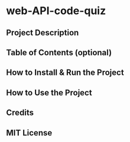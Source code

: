 # web-API-code-quiz

## Project Description

## Table of Contents (optional)

## How to Install & Run the Project

## How to Use the Project

## Credits

## MIT License